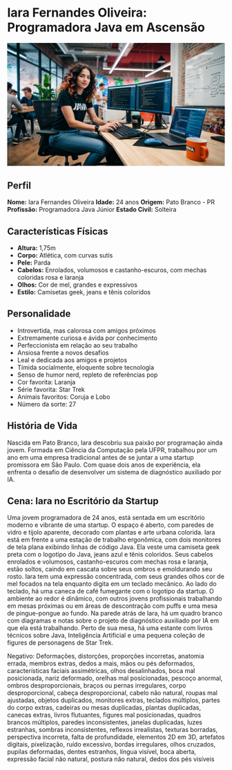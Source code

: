 # Iara Fernandes Oliveira: Programadora Java em Ascensão

![Iara trabalhando em seu projeto](img/iara.jpg)

## Perfil

**Nome:** Iara Fernandes Oliveira
**Idade:** 24 anos
**Origem:** Pato Branco - PR
**Profissão:** Programadora Java Júnior
**Estado Civil:** Solteira

## Características Físicas

- **Altura:** 1,75m
- **Corpo:** Atlética, com curvas sutis
- **Pele:** Parda
- **Cabelos:** Enrolados, volumosos e castanho-escuros, com mechas coloridas rosa e laranja
- **Olhos:** Cor de mel, grandes e expressivos
- **Estilo:** Camisetas geek, jeans e tênis coloridos

## Personalidade

- Introvertida, mas calorosa com amigos próximos
- Extremamente curiosa e ávida por conhecimento
- Perfeccionista em relação ao seu trabalho
- Ansiosa frente a novos desafios
- Leal e dedicada aos amigos e projetos
- Tímida socialmente, eloquente sobre tecnologia
- Senso de humor nerd, repleto de referências pop
- Cor favorita: Laranja
- Série favorita: Star Trek
- Animais favoritos: Coruja e Lobo
- Número da sorte: 27

## História de Vida

Nascida em Pato Branco, Iara descobriu sua paixão por programação ainda jovem. Formada em Ciência da Computação pela UFPR, trabalhou por um ano em uma empresa tradicional antes de se juntar a uma startup promissora em São Paulo. Com quase dois anos de experiência, ela enfrenta o desafio de desenvolver um sistema de diagnóstico auxiliado por IA.

## Cena: Iara no Escritório da Startup

Uma jovem programadora de 24 anos, está sentada em um escritório moderno e vibrante de uma startup. O espaço é aberto, com paredes de vidro e tijolo aparente, decorado com plantas e arte urbana colorida. Iara está em frente a uma estação de trabalho ergonômica, com dois monitores de tela plana exibindo linhas de código Java.
Ela veste uma camiseta geek preta com o logotipo do Java, jeans azul e tênis coloridos. Seus cabelos enrolados e volumosos, castanho-escuros com mechas rosa e laranja, estão soltos, caindo em cascata sobre seus ombros e emoldurando seu rosto. Iara tem uma expressão concentrada, com seus grandes olhos cor de mel focados na tela enquanto digita em um teclado mecânico.
Ao lado do teclado, há uma caneca de café fumegante com o logotipo da startup. O ambiente ao redor é dinâmico, com outros jovens profissionais trabalhando em mesas próximas ou em áreas de descontração com puffs e uma mesa de pingue-pongue ao fundo.
Na parede atrás de Iara, há um quadro branco com diagramas e notas sobre o projeto de diagnóstico auxiliado por IA em que ela está trabalhando. Perto de sua mesa, há uma estante com livros técnicos sobre Java, Inteligência Artificial e uma pequena coleção de figures de personagens de Star Trek.

Negativo: Deformações, distorções, proporções incorretas, anatomia errada, membros extras, dedos a mais, mãos ou pés deformados, características faciais assimétricas, olhos desalinhados, boca mal posicionada, nariz deformado, orelhas mal posicionadas, pescoço anormal, ombros desproporcionais, braços ou pernas irregulares, corpo desproporcional, cabeça desproporcional, cabelo não natural, roupas mal ajustadas, objetos duplicados, monitores extras, teclados múltiplos, partes do corpo extras, cadeiras ou mesas duplicadas, plantas duplicadas, canecas extras, livros flutuantes, figures mal posicionadas, quadros brancos múltiplos, paredes inconsistentes, janelas duplicadas, luzes estranhas, sombras inconsistentes, reflexos irrealistas, texturas borradas, perspectiva incorreta, falta de profundidade, elementos 2D em 3D, artefatos digitais, pixelização, ruído excessivo, bordas irregulares, olhos cruzados, pupilas deformadas, dentes estranhos, língua visível, boca aberta, expressão facial não natural, postura não natural, dedos dos pés visíveis
